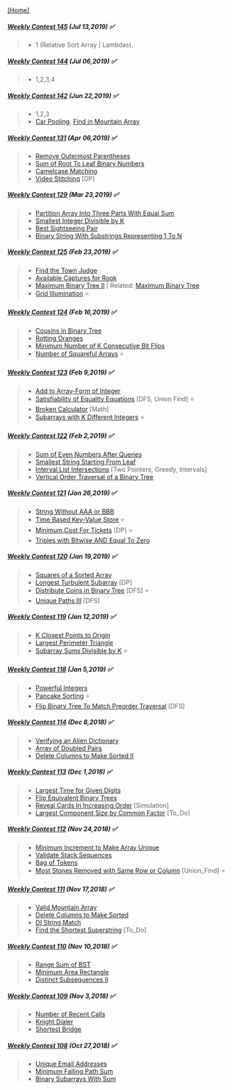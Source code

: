 [[Home]](https://github.com/anicksaha/leetcode/blob/master/README.md)


##### [Weekly Contest 145](https://leetcode.com/contest/weekly-contest-145) (Jul 13,2019) :white_check_mark:
> - 1 (Relative Sort Array | Lambdas), 

##### [Weekly Contest 144](https://leetcode.com/contest/weekly-contest-144) (Jul 06,2019) :white_check_mark:
> - 1,2,3,4

##### [Weekly Contest 142](https://leetcode.com/contest/weekly-contest-142) (Jun 22,2019) :white_check_mark:
> - 1,2,3
> - [Car Pooling](https://leetcode.com/problems/car-pooling/description/), [Find in Mountain Array](https://leetcode.com/problems/find-in-mountain-array/description/)

##### [Weekly Contest 131](https://leetcode.com/contest/weekly-contest-131) (Apr 06,2019) :white_check_mark:
> - [Remove Outermost Parentheses](https://leetcode.com/problems/remove-outermost-parentheses/description/)
> - [Sum of Root To Leaf Binary Numbers](https://leetcode.com/problems/sum-of-root-to-leaf-binary-numbers/description/)
> - [Camelcase Matching](https://leetcode.com/problems/camelcase-matching/description/)
> - [Video Stitching](https://leetcode.com/problems/video-stitching/description/) [DP]


##### [Weekly Contest 129](https://leetcode.com/contest/weekly-contest-129) (Mar 23,2019) :white_check_mark:
> - [Partition Array Into Three Parts With Equal Sum](https://leetcode.com/problems/partition-array-into-three-parts-with-equal-sum/description/)
> - [Smallest Integer Divisible by K](https://leetcode.com/problems/smallest-integer-divisible-by-k/description/)
> - [Best Sightseeing Pair](https://leetcode.com/problems/best-sightseeing-pair/description/)
> - [Binary String With Substrings Representing 1 To N
](https://leetcode.com/problems/binary-string-with-substrings-representing-1-to-n/description/)

##### [Weekly Contest 125](https://leetcode.com/contest/weekly-contest-125) (Feb 23,2019) :white_check_mark:
> - [Find the Town Judge](https://leetcode.com/problems/find-the-town-judge/description/)
> - [Available Captures for Rook](https://leetcode.com/problems/available-captures-for-rook/description/)
> - [Maximum Binary Tree II](https://leetcode.com/problems/maximum-binary-tree-ii/description/) | Related: [Maximum Binary Tree](https://leetcode.com/problems/maximum-binary-tree/description/)
> - [Grid Illumination](https://leetcode.com/problems/grid-illumination/description/) :star:

##### [Weekly Contest 124](https://leetcode.com/contest/weekly-contest-124) (Feb 16,2019) :white_check_mark:
> - [Cousins in Binary Tree](https://leetcode.com/problems/cousins-in-binary-tree/description/)
> - [Rotting Oranges](https://leetcode.com/problems/rotting-oranges/description/)
> - [Minimum Number of K Consecutive Bit Flips](https://leetcode.com/problems/minimum-number-of-k-consecutive-bit-flips/description/)
> - [Number of Squareful Arrays](https://leetcode.com/problems/number-of-squareful-arrays/description/) :star:

##### [Weekly Contest 123](https://leetcode.com/contest/weekly-contest-123) (Feb 9,2019) :white_check_mark:
> - [Add to Array-Form of Integer](https://leetcode.com/problems/add-to-array-form-of-integer/description/)
> - [Satisfiability of Equality Equations](https://leetcode.com/problems/satisfiability-of-equality-equations/description/) [DFS, Union Find] :star:
> - [Broken Calculator](https://leetcode.com/problems/broken-calculator/description/) [Math]
> - [Subarrays with K Different Integers](https://leetcode.com/problems/subarrays-with-k-different-integers/description/) :star:

##### [Weekly Contest 122](https://leetcode.com/contest/weekly-contest-122) (Feb 2,2019) :white_check_mark:
> - [Sum of Even Numbers After Queries](https://leetcode.com/problems/sum-of-even-numbers-after-queries/description/)
> - [Smallest String Starting From Leaf](https://leetcode.com/problems/smallest-string-starting-from-leaf/description/)
> - [Interval List Intersections](https://leetcode.com/problems/interval-list-intersections/description/) [Two Pointers, Greedy, Intervals]
> - [Vertical Order Traversal of a Binary Tree](https://leetcode.com/problems/vertical-order-traversal-of-a-binary-tree/description/)

##### [Weekly Contest 121](https://leetcode.com/contest/weekly-contest-121) (Jan 26,2019) :white_check_mark:
> - [String Without AAA or BBB](https://leetcode.com/problems/string-without-aaa-or-bbb/description/)
> - [Time Based Key-Value Store](https://leetcode.com/problems/time-based-key-value-store/description/) :star:
> - [Minimum Cost For Tickets](https://leetcode.com/problems/minimum-cost-for-tickets/description/) [DP] :star:
> - [Triples with Bitwise AND Equal To Zero](https://leetcode.com/problems/triples-with-bitwise-and-equal-to-zero/description/) 

##### [Weekly Contest 120](https://leetcode.com/contest/weekly-contest-120) (Jan 19,2019) :white_check_mark:
> - [Squares of a Sorted Array](https://leetcode.com/problems/squares-of-a-sorted-array/description/)
> - [Longest Turbulent Subarray](https://leetcode.com/problems/longest-turbulent-subarray/description/) [DP] 
> - [Distribute Coins in Binary Tree](https://leetcode.com/problems/distribute-coins-in-binary-tree/description/) [DFS] :star:
> - [Unique Paths III](https://leetcode.com/problems/unique-paths-iii/description/) [DFS]

##### [Weekly Contest 119](https://leetcode.com/contest/weekly-contest-119) (Jan 12,2019) :white_check_mark:
> - [K Closest Points to Origin](https://leetcode.com/problems/k-closest-points-to-origin/description/)
> - [Largest Perimeter Triangle](https://leetcode.com/problems/largest-perimeter-triangle/description/)
> - [Subarray Sums Divisible by K](https://leetcode.com/problems/subarray-sums-divisible-by-k/description/) :star:

##### [Weekly Contest 118](https://leetcode.com/contest/weekly-contest-118) (Jan 5,2019) :white_check_mark:
> - [Powerful Integers](https://leetcode.com/problems/powerful-integers/description/)
> - [Pancake Sorting](https://leetcode.com/problems/pancake-sorting/description/) :star:
> - [Flip Binary Tree To Match Preorder Traversal](https://leetcode.com/problems/flip-binary-tree-to-match-preorder-traversal/description/) [DFS]

##### [Weekly Contest 114](https://leetcode.com/contest/weekly-contest-114) (Dec 8,2018) :white_check_mark:
> - [Verifying an Alien Dictionary](https://leetcode.com/problems/verifying-an-alien-dictionary/description/)
> - [Array of Doubled Pairs](https://leetcode.com/problems/array-of-doubled-pairs/description/)
> - [Delete Columns to Make Sorted II](https://leetcode.com/problems/delete-columns-to-make-sorted-ii/description/)

##### [Weekly Contest 113](https://leetcode.com/contest/weekly-contest-113) (Dec 1,2018) :white_check_mark:
> - [Largest Time for Given Digits](https://leetcode.com/problems/largest-time-for-given-digits/description/)
> - [Flip Equivalent Binary Trees](https://leetcode.com/problems/flip-equivalent-binary-trees/description/)
> - [Reveal Cards In Increasing Order](https://leetcode.com/problems/reveal-cards-in-increasing-order/description/) [Simulation]
> - [Largest Component Size by Common Factor](https://leetcode.com/problems/largest-component-size-by-common-factor/description/) [To_Do]

##### [Weekly Contest 112](https://leetcode.com/contest/weekly-contest-112) (Nov 24,2018) :white_check_mark:
> - [Minimum Increment to Make Array Unique](https://leetcode.com/problems/minimum-increment-to-make-array-unique/description/)
> - [Validate Stack Sequences](https://leetcode.com/problems/validate-stack-sequences/description/)
> - [Bag of Tokens](https://leetcode.com/problems/bag-of-tokens/description/)
> - [Most Stones Removed with Same Row or Column](https://leetcode.com/problems/most-stones-removed-with-same-row-or-column/description/) [Union_Find] :star:

##### [Weekly Contest 111](https://leetcode.com/contest/weekly-contest-111) (Nov 17,2018) :white_check_mark:
> - [Valid Mountain Array](https://leetcode.com/problems/valid-mountain-array/description/)
> - [Delete Columns to Make Sorted](https://leetcode.com/problems/delete-columns-to-make-sorted/description/)
> - [DI String Match](https://leetcode.com/problems/di-string-match/description/)
> - [Find the Shortest Superstring](https://leetcode.com/problems/find-the-shortest-superstring/description/) [To_Do]

##### [Weekly Contest 110](https://leetcode.com/contest/weekly-contest-110) (Nov 10,2018) :white_check_mark:
> - [Range Sum of BST](https://leetcode.com/problems/range-sum-of-bst/description/)
> - [Minimum Area Rectangle](https://leetcode.com/problems/minimum-area-rectangle/description/)
> - [Distinct Subsequences II](https://leetcode.com/problems/distinct-subsequences-ii/)

##### [Weekly Contest 109](https://leetcode.com/contest/weekly-contest-109) (Nov 3,2018) :white_check_mark:
> - [Number of Recent Calls](https://leetcode.com/problems/number-of-recent-calls/description/)
> - [Knight Dialer](https://leetcode.com/problems/knight-dialer/description/)
> - [Shortest Bridge](https://leetcode.com/problems/shortest-bridge/description/)

##### [Weekly Contest 108](https://leetcode.com/contest/weekly-contest-108) (Oct 27,2018) :white_check_mark:
> - [Unique Email Addresses](https://leetcode.com/problems/unique-email-addresses/description/)
> - [Minimum Falling Path Sum](https://leetcode.com/problems/minimum-falling-path-sum/description/)
> - [Binary Subarrays With Sum](https://leetcode.com/problems/binary-subarrays-with-sum/description/)

